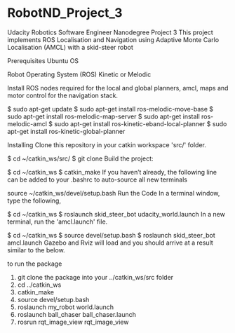 # RobotND_Project_3
Udacity Robotics Software Engineer Nanodegree Project 3
This project implements ROS Localisation and Navigation using Adaptive Monte Carlo Localisation (AMCL) with a skid-steer robot

Prerequisites
Ubuntu OS 

Robot Operating System (ROS) Kinetic or Melodic

Install ROS nodes required for the local and global planners, amcl, maps and motor control for the navigation stack.

$ sudo apt-get update
$ sudo apt-get install ros-melodic-move-base
$ sudo apt-get install ros-melodic-map-server
$ sudo apt-get install ros-melodic-amcl
$ sudo apt-get install ros-kinetic-eband-local-planner
$ sudo apt-get install ros-kinetic-global-planner

Installing
Clone this repository in your catkin workspace 'src/' folder.

$ cd ~/catkin_ws/src/
$ git clone 
Build the project:

$ cd ~/catkin_ws
$ catkin_make
If you haven’t already, the following line can be added to your .bashrc to auto-source all new terminals

source ~/catkin_ws/devel/setup.bash
Run the Code
In a terminal window, type the following,

$ cd ~/catkin_ws
$ roslaunch skid_steer_bot udacity_world.launch
In a new terminal, run the 'amcl.launch' file.

$ cd ~/catkin_ws
$ source devel/setup.bash
$ roslaunch skid_steer_bot amcl.launch
Gazebo and Rviz will load and you should arrive at a result similar to the below.



to run the package 
1) git clone the package into your ../catkin_ws/src folder 
2) cd ../catkin_ws
3) catkin_make
4) source devel/setup.bash
4) roslaunch my_robot world.launch
5) roslaunch ball_chaser ball_chaser.launch
6) rosrun rqt_image_view rqt_image_view 
